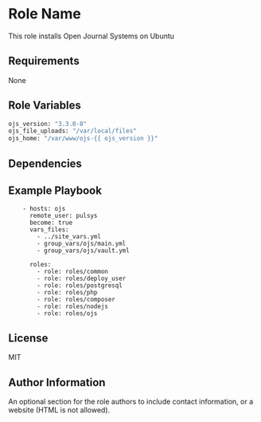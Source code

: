 Role Name
=========

This role installs Open Journal Systems on Ubuntu

Requirements
------------

None

Role Variables
--------------

```bash
ojs_version: "3.3.0-8"
ojs_file_uploads: "/var/local/files"
ojs_home: "/var/www/ojs-{{ ojs_version }}"
```

Dependencies
------------


Example Playbook
----------------

```
    - hosts: ojs
      remote_user: pulsys
      become: true
      vars_files:
        - ../site_vars.yml
        - group_vars/ojs/main.yml
        - group_vars/ojs/vault.yml

      roles:
        - role: roles/common
        - role: roles/deploy_user
        - role: roles/postgresql
        - role: roles/php
        - role: roles/composer
        - role: roles/nodejs
        - role: roles/ojs
```

License
-------

MIT

Author Information
------------------

An optional section for the role authors to include contact information, or a
website (HTML is not allowed).
